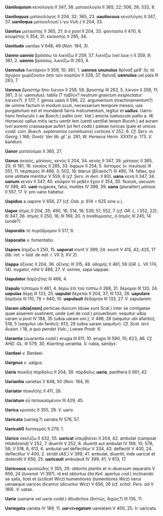 **Uaniloquium** κενολογία II 347, 38. ματαιολογία II 365, 22; 506, 26;
533, 8.

**Uaniloquus** ματαιολόγος II 204, 32; 365, 23. **uauilocuus** κενολόγος
II 347, 37. **uaniloqua** ματαιολογεῖ (-γα *Vulc.*) II 204, 33.

**Uanitas** ματαιότης II 365, 21; *b e post* II 204, 33. φαντασία II
470, 6. κουφότης II 354, 31. εἰκαιότης II 285, 34.

**Uanitudo** uanitas V 648, 49 (*Non.* 184, 3).

**Uanno uannio** βράσσω τὸ λικνίζω II 259, 57. λικνίζω (*vel* λεικ-) II
359, 9; 361, 2. **uannio** βράσσω, λικνίζω III 263, 4.

**Uannulus** λικνάριον II 359, 10; 361, 1. **uannus ununulus** θρῖναξ
μεθ' ἧς τὸ ἄχυρον χωρίζουσιν ἀπὸ τῶν καρπῶν II 329, 37. θρῖναξ
**uannulus** uel pala III 263, 7.

**Uannus** βραστὴρ ἤτοι λίκνον II 259, 58. βραστήρ III 263, 5. λίκνον II
359, 11; 361, 3 (*v.* uannulus). tablis (? ταβλίν? *neutrum graecum
exspectatur:* λίκνον?). II 517, 7. genus uasis II 596, 22. argumentum
(machinamentum?) de uimine factum in modum scuti, necessarium tempore
messis; uas purgatorium est et mundandi farris instrumentum, legitur et
**uallus**. Uarro: hanc festuculo (-ae *Buech.*) pallio (*om. Vat.*)
amicta (uetusculo pallio a. *W. Heraeus*) uallus mitis iactu uentit lem
(uenti uentilat lenem *Buceh.*) ad auram (*vel* aurem) crassasque aufert
(ut fert *codd.*) paleae tunicas (pale et unicos *codd. corr. Buech.
septenarios constituens*) cortices V 252, 6. *Cf. Serv. in Georg.* I
166; *Goetz 'der lib. gl.' p.* 281; *W. Heraeus Herm.* XXXIV *p.* 173.
*V.* bandum.

**Uanor** ματαιοῦμαι II 365, 27,

**Uanus** σκαιός, μάταιος, κενός II 204, 34. κενός II 347, 39. μάταιος
II 365, 20; III 181, 16. εἰκαῖος II 285, 33. ἄφρων II 254, 5. ἄστομος
(*v.* insulsus) III 551, 11. πέρπερος III 466, 3; 502, 16. blarus
(βλακός?) III 490, 74. fallax, qui sine utilitate mentitur V 559, 8
(*cf. Serv. in Aen.* II 80). **uana** κενή II 347, 34. **uanum** κενόν
II 347, 40. κοῦφον τὸ μηδὲν ἔχον II 354, 30. fluxum, uacuum IV 399, 40.
**uani** nugaces, fatui, inutiles IV 399, 39. **uana** (pluraliter)
μάταια II 557, 17. *V.* pro uano habetur.

**Uapidus** a uapore V 656, 27 (*cf. Osb. p.* 614 = 625 sine u.).

**Uapor** ἀτμίς II 204, 35; 490, 16; 514, 16; 539, 51; 552, 7 (*cf. GR.
L.* I 552, 22); III 347, 36. ἀτμός II 250, 16; III 169, 20. ἡ
ἀναθυμίασις, ὁ ἀτμός III 245, 14 (*unde*?).

**Uaporalis** τὸ πυρόδρομον II 517, 9.

**Uaporatio** *v.* fomentatio.

**Uaporo** ἀτμίζω II 250, 15. **uaporat** inurit V 399, 24. exurit V
415, 42; 425, 17 (*lib. rot. = Isid. de nat. r.* VII 3; XV 2).

**Uappa** ὀξίνας II 204, 36. ὀξίνης III 315, 48. ὑδαρής II 461, 59 (*GR.
L.* VII 174, 14). nugator, nihil V 488, 27. *V.* oxines, sapa uappae.

**Uapulator** δάρ[η]της III 466, 4.

**Uapulo** τύπτομαι II 461, 4. δέρω ἐπὶ τοῦ τύπτω II 268, 31. δέρομαι
III 133, 24. **uapulas** δέρῃ III 133, 25. **uapulat** δέρεται II 204,
37; III 133, 26. **uapulare** δαρῆναι III 110, 78 = 640, 10.
**uapulauit** δέδαρται III 133, 27. *V.* sapularem.

**Uaram uibia[nam]** perticae duorum (duae sunt *Scal.*) inter se
conligatae quae asserem sustinent, unde (uel de *cod.*) prouerbium:
sequitur uibia uaram *a post* IV 188, 35 (uibia uaram *om.*); V 488, 28
(sequitur ubi afantio); 518, 5 (sequitur ubi fantici); 613, 28 (uibia
uaram sequitur). *Cf. Scal. lect. Auson.* I 18, *a quo pendet Vulc.;
Loewe Prodr.* 6.

**Uarantia** (uuarantia *codd.*) erugia III 611, 10. erugio III 590, 10;
623, 46. *Cf. AHD. GL.* III 579, 30; *Koerting* uerantia. *V.* rubia,
sandyx.

**Uardaei** *v.* Bardaei.

**Uargnus** *v.* ualgus.

**Uaria** ποικίλη πάρδαλις II 204, 39. πάρδαλις **uaria**, panthera II
561, 42.

**Uariantia** uarietas V 648, 50 (*Non.* 184, 9).

**Uariator** ποικιλτής II 411, 26.

**Uariatum** εὖ πεπυκασμένον III 429, 45.

**Uarica** κρισσός II 355, 28. *V.* uarix.

**Uaricata** (uarieg.?) uariata IV 576, 57.

**Uaricati0** δισταγμός II 279, 1.

**Uarico** σκελίζω II 432, 55. **uaricat** ὑπερβαίνει II 204, 42.
ambulat (campsat *Hildebrand*) V 252, 7. diuertit V 252, 8. diuertit aut
ambulat IV 189, 10; 576, 56; V 518, 6; 613, 6. ambulat uel deflectitur V
334, 43. deflectit V 400, 24. deflectitur V 400, 2. stridit (*AS.*) V
399, 41. ambulat, diuertit, inde uaricat et distendit V 656, 25.
**uaricauit** ambulauit IV 399, 41; V 613, 17.

**Uaricosus** κρισσώδης II 355, 29. obtortis plantis et in diuersum
separatis V 656, 24 (*Iuvenal.* VI 397). id est obtortus (*ita Keil.*
apertus *cod.*) inclinando se satis, licet et (scilicet *Wirz*)
humentiores (tumentiores *Wirz*) nerui uenaeque uarices dicantur
(dicuntur *Wirz*) V 656, 26 (*cf. schol. Pers. ad* V 189). *V.* uatax.

**Uarie** (uariarie *vel* uarie *codd.*) ditudichos (διττῶς, διχῶς?) III
135, 11.

**Uariegata** uariata IV 189, 11. **uar\<i\>egatam** uareatam V 400, 25.
*V.* uaricata.
